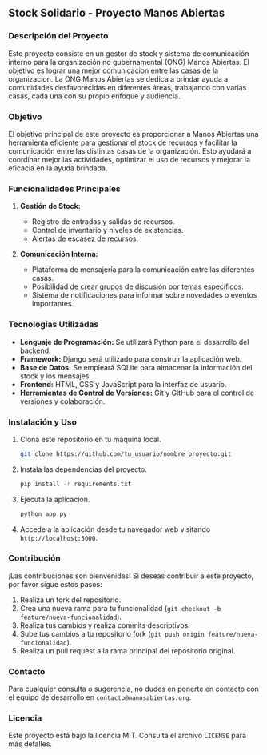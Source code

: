 ## Stock Solidario - Proyecto Manos Abiertas

### Descripción del Proyecto
Este proyecto consiste en un gestor de stock y sistema de comunicación interno para la organización no gubernamental (ONG) Manos Abiertas. El objetivo es lograr una mejor comunicacion entre las casas de la organizacion. La ONG Manos Abiertas se dedica a brindar ayuda a comunidades desfavorecidas en diferentes áreas, trabajando con varias casas, cada una con su propio enfoque y audiencia.

### Objetivo
El objetivo principal de este proyecto es proporcionar a Manos Abiertas una herramienta eficiente para gestionar el stock de recursos y facilitar la comunicación entre las distintas casas de la organización. Esto ayudará a coordinar mejor las actividades, optimizar el uso de recursos y mejorar la eficacia en la ayuda brindada.

### Funcionalidades Principales
1. **Gestión de Stock:**
   - Registro de entradas y salidas de recursos.
   - Control de inventario y niveles de existencias.
   - Alertas de escasez de recursos.
   
2. **Comunicación Interna:**
   - Plataforma de mensajería para la comunicación entre las diferentes casas.
   - Posibilidad de crear grupos de discusión por temas específicos.
   - Sistema de notificaciones para informar sobre novedades o eventos importantes.

### Tecnologías Utilizadas
- **Lenguaje de Programación:** Se utilizará Python para el desarrollo del backend.
- **Framework:** Django será utilizado para construir la aplicación web.
- **Base de Datos:** Se empleará SQLite para almacenar la información del stock y los mensajes.
- **Frontend:** HTML, CSS y JavaScript para la interfaz de usuario.
- **Herramientas de Control de Versiones:** Git y GitHub para el control de versiones y colaboración.

### Instalación y Uso
1. Clona este repositorio en tu máquina local.
   ```bash
   git clone https://github.com/tu_usuario/nombre_proyecto.git
   ```
2. Instala las dependencias del proyecto.
   ```bash
   pip install -r requirements.txt
   ```
3. Ejecuta la aplicación.
   ```bash
   python app.py
   ```
4. Accede a la aplicación desde tu navegador web visitando `http://localhost:5000`.

### Contribución
¡Las contribuciones son bienvenidas! Si deseas contribuir a este proyecto, por favor sigue estos pasos:
1. Realiza un fork del repositorio.
2. Crea una nueva rama para tu funcionalidad (`git checkout -b feature/nueva-funcionalidad`).
3. Realiza tus cambios y realiza commits descriptivos.
4. Sube tus cambios a tu repositorio fork (`git push origin feature/nueva-funcionalidad`).
5. Realiza un pull request a la rama principal del repositorio original.

### Contacto
Para cualquier consulta o sugerencia, no dudes en ponerte en contacto con el equipo de desarrollo en `contacto@manosabiertas.org`.

### Licencia
Este proyecto está bajo la licencia MIT. Consulta el archivo `LICENSE` para más detalles.